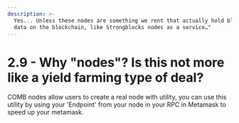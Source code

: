 ```yaml
---
description: >-
  Yes... Unless these nodes are something we rent that actually hold blocks of
  data on the blockchain, like Strongblocks nodes as a service…"
---
```


# 2.9 - Why "nodes"? Is this not more like a yield farming type of deal?

COMB nodes allow users to create a real node with utility, you can use this utility by using your 'Endpoint' from your node in your RPC in Metamask to speed up your metamask.
